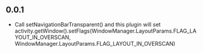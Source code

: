 ## 0.0.1

* Call setNavigationBarTransparent() and this plugin will set activity.getWindow().setFlags(WindowManager.LayoutParams.FLAG_LAYOUT_IN_OVERSCAN, WindowManager.LayoutParams.FLAG_LAYOUT_IN_OVERSCAN)
